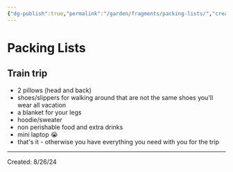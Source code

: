 ```yaml
---
{"dg-publish":true,"permalink":"/garden/fragments/packing-lists/","created":"2024-12-23T21:14:59.292-05:00","updated":"2025-01-31T23:00:19.398-05:00"}
---
```



# Packing Lists

## Train trip

- 2 pillows (head and back)
- shoes/slippers for walking around that are not the same shoes you'll wear all vacation 
- a blanket for your legs
- hoodie/sweater
- non perishable food and extra drinks 
- mini laptop 😭
- that's it - otherwise you have everything you need with you for the trip

---
Created: 8/26/24